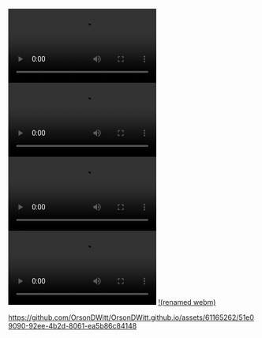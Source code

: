 ![sx](https://orsondewitt.com/assets/birdmapp/bird_map.mp4)
![sx](https://orsondewitt.com/assets/birdmapp/bird_map.mp4)
<video src="https://user-images.githubusercontent.com/126239/151127893-5c98ba8d-c431-4a25-bb1f-e0b33645a2b6.mp4"></video>
<video src="https://github.com/OrsonDWitt/OrsonDWitt.github.io/assets/61165262/51e09090-92ee-4b2d-8061-ea5b86c84148"></video>
[!(renamed webm)](https://orsondewitt.com/assets/birdmapp/bird_map.mp4)



https://github.com/OrsonDWitt/OrsonDWitt.github.io/assets/61165262/51e09090-92ee-4b2d-8061-ea5b86c84148

